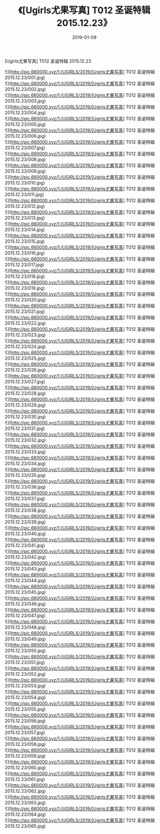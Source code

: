﻿---
layout: post
title:  《[Ugirls尤果写真] T012 圣诞特辑 2015.12.23》
date:   2019-01-09
img: http://pic.660000.xyz/1:/UGIRLS/2019/[Ugirls尤果写真] T012 圣诞特辑 2015.12.23/000.jpg
categories: [美女, 清纯, 唯美]
---

[Ugirls尤果写真] T012 圣诞特辑 2015.12.23

 ![](http://pic.660000.xyz/1:/UGIRLS/2019/[Ugirls尤果写真] T012 圣诞特辑 2015.12.23/001.jpg) <br>![](http://pic.660000.xyz/1:/UGIRLS/2019/[Ugirls尤果写真] T012 圣诞特辑 2015.12.23/002.jpg) <br>![](http://pic.660000.xyz/1:/UGIRLS/2019/[Ugirls尤果写真] T012 圣诞特辑 2015.12.23/003.jpg) <br>![](http://pic.660000.xyz/1:/UGIRLS/2019/[Ugirls尤果写真] T012 圣诞特辑 2015.12.23/004.jpg) <br>![](http://pic.660000.xyz/1:/UGIRLS/2019/[Ugirls尤果写真] T012 圣诞特辑 2015.12.23/005.jpg) <br>![](http://pic.660000.xyz/1:/UGIRLS/2019/[Ugirls尤果写真] T012 圣诞特辑 2015.12.23/006.jpg) <br>![](http://pic.660000.xyz/1:/UGIRLS/2019/[Ugirls尤果写真] T012 圣诞特辑 2015.12.23/007.jpg) <br>![](http://pic.660000.xyz/1:/UGIRLS/2019/[Ugirls尤果写真] T012 圣诞特辑 2015.12.23/008.jpg) <br>![](http://pic.660000.xyz/1:/UGIRLS/2019/[Ugirls尤果写真] T012 圣诞特辑 2015.12.23/009.jpg) <br>![](http://pic.660000.xyz/1:/UGIRLS/2019/[Ugirls尤果写真] T012 圣诞特辑 2015.12.23/010.jpg) <br>![](http://pic.660000.xyz/1:/UGIRLS/2019/[Ugirls尤果写真] T012 圣诞特辑 2015.12.23/011.jpg) <br>![](http://pic.660000.xyz/1:/UGIRLS/2019/[Ugirls尤果写真] T012 圣诞特辑 2015.12.23/012.jpg) <br>![](http://pic.660000.xyz/1:/UGIRLS/2019/[Ugirls尤果写真] T012 圣诞特辑 2015.12.23/013.jpg) <br>![](http://pic.660000.xyz/1:/UGIRLS/2019/[Ugirls尤果写真] T012 圣诞特辑 2015.12.23/014.jpg) <br>![](http://pic.660000.xyz/1:/UGIRLS/2019/[Ugirls尤果写真] T012 圣诞特辑 2015.12.23/015.jpg) <br>![](http://pic.660000.xyz/1:/UGIRLS/2019/[Ugirls尤果写真] T012 圣诞特辑 2015.12.23/016.jpg) <br>![](http://pic.660000.xyz/1:/UGIRLS/2019/[Ugirls尤果写真] T012 圣诞特辑 2015.12.23/017.jpg) <br>![](http://pic.660000.xyz/1:/UGIRLS/2019/[Ugirls尤果写真] T012 圣诞特辑 2015.12.23/018.jpg) <br>![](http://pic.660000.xyz/1:/UGIRLS/2019/[Ugirls尤果写真] T012 圣诞特辑 2015.12.23/019.jpg) <br>![](http://pic.660000.xyz/1:/UGIRLS/2019/[Ugirls尤果写真] T012 圣诞特辑 2015.12.23/020.jpg) <br>![](http://pic.660000.xyz/1:/UGIRLS/2019/[Ugirls尤果写真] T012 圣诞特辑 2015.12.23/021.jpg) <br>![](http://pic.660000.xyz/1:/UGIRLS/2019/[Ugirls尤果写真] T012 圣诞特辑 2015.12.23/022.jpg) <br>![](http://pic.660000.xyz/1:/UGIRLS/2019/[Ugirls尤果写真] T012 圣诞特辑 2015.12.23/023.jpg) <br>![](http://pic.660000.xyz/1:/UGIRLS/2019/[Ugirls尤果写真] T012 圣诞特辑 2015.12.23/024.jpg) <br>![](http://pic.660000.xyz/1:/UGIRLS/2019/[Ugirls尤果写真] T012 圣诞特辑 2015.12.23/025.jpg) <br>![](http://pic.660000.xyz/1:/UGIRLS/2019/[Ugirls尤果写真] T012 圣诞特辑 2015.12.23/026.jpg) <br>![](http://pic.660000.xyz/1:/UGIRLS/2019/[Ugirls尤果写真] T012 圣诞特辑 2015.12.23/027.jpg) <br>![](http://pic.660000.xyz/1:/UGIRLS/2019/[Ugirls尤果写真] T012 圣诞特辑 2015.12.23/028.jpg) <br>![](http://pic.660000.xyz/1:/UGIRLS/2019/[Ugirls尤果写真] T012 圣诞特辑 2015.12.23/029.jpg) <br>![](http://pic.660000.xyz/1:/UGIRLS/2019/[Ugirls尤果写真] T012 圣诞特辑 2015.12.23/030.jpg) <br>![](http://pic.660000.xyz/1:/UGIRLS/2019/[Ugirls尤果写真] T012 圣诞特辑 2015.12.23/031.jpg) <br>![](http://pic.660000.xyz/1:/UGIRLS/2019/[Ugirls尤果写真] T012 圣诞特辑 2015.12.23/032.jpg) <br>![](http://pic.660000.xyz/1:/UGIRLS/2019/[Ugirls尤果写真] T012 圣诞特辑 2015.12.23/033.jpg) <br>![](http://pic.660000.xyz/1:/UGIRLS/2019/[Ugirls尤果写真] T012 圣诞特辑 2015.12.23/034.jpg) <br>![](http://pic.660000.xyz/1:/UGIRLS/2019/[Ugirls尤果写真] T012 圣诞特辑 2015.12.23/035.jpg) <br>![](http://pic.660000.xyz/1:/UGIRLS/2019/[Ugirls尤果写真] T012 圣诞特辑 2015.12.23/036.jpg) <br>![](http://pic.660000.xyz/1:/UGIRLS/2019/[Ugirls尤果写真] T012 圣诞特辑 2015.12.23/037.jpg) <br>![](http://pic.660000.xyz/1:/UGIRLS/2019/[Ugirls尤果写真] T012 圣诞特辑 2015.12.23/038.jpg) <br>![](http://pic.660000.xyz/1:/UGIRLS/2019/[Ugirls尤果写真] T012 圣诞特辑 2015.12.23/039.jpg) <br>![](http://pic.660000.xyz/1:/UGIRLS/2019/[Ugirls尤果写真] T012 圣诞特辑 2015.12.23/040.jpg) <br>![](http://pic.660000.xyz/1:/UGIRLS/2019/[Ugirls尤果写真] T012 圣诞特辑 2015.12.23/041.jpg) <br>![](http://pic.660000.xyz/1:/UGIRLS/2019/[Ugirls尤果写真] T012 圣诞特辑 2015.12.23/042.jpg) <br>![](http://pic.660000.xyz/1:/UGIRLS/2019/[Ugirls尤果写真] T012 圣诞特辑 2015.12.23/043.jpg) <br>![](http://pic.660000.xyz/1:/UGIRLS/2019/[Ugirls尤果写真] T012 圣诞特辑 2015.12.23/044.jpg) <br>![](http://pic.660000.xyz/1:/UGIRLS/2019/[Ugirls尤果写真] T012 圣诞特辑 2015.12.23/045.jpg) <br>![](http://pic.660000.xyz/1:/UGIRLS/2019/[Ugirls尤果写真] T012 圣诞特辑 2015.12.23/046.jpg) <br>![](http://pic.660000.xyz/1:/UGIRLS/2019/[Ugirls尤果写真] T012 圣诞特辑 2015.12.23/047.jpg) <br>![](http://pic.660000.xyz/1:/UGIRLS/2019/[Ugirls尤果写真] T012 圣诞特辑 2015.12.23/048.jpg) <br>![](http://pic.660000.xyz/1:/UGIRLS/2019/[Ugirls尤果写真] T012 圣诞特辑 2015.12.23/049.jpg) <br>![](http://pic.660000.xyz/1:/UGIRLS/2019/[Ugirls尤果写真] T012 圣诞特辑 2015.12.23/050.jpg) <br>![](http://pic.660000.xyz/1:/UGIRLS/2019/[Ugirls尤果写真] T012 圣诞特辑 2015.12.23/051.jpg) <br>![](http://pic.660000.xyz/1:/UGIRLS/2019/[Ugirls尤果写真] T012 圣诞特辑 2015.12.23/052.jpg) <br>![](http://pic.660000.xyz/1:/UGIRLS/2019/[Ugirls尤果写真] T012 圣诞特辑 2015.12.23/053.jpg) <br>![](http://pic.660000.xyz/1:/UGIRLS/2019/[Ugirls尤果写真] T012 圣诞特辑 2015.12.23/054.jpg) <br>![](http://pic.660000.xyz/1:/UGIRLS/2019/[Ugirls尤果写真] T012 圣诞特辑 2015.12.23/055.jpg) <br>![](http://pic.660000.xyz/1:/UGIRLS/2019/[Ugirls尤果写真] T012 圣诞特辑 2015.12.23/056.jpg) <br>![](http://pic.660000.xyz/1:/UGIRLS/2019/[Ugirls尤果写真] T012 圣诞特辑 2015.12.23/057.jpg) <br>![](http://pic.660000.xyz/1:/UGIRLS/2019/[Ugirls尤果写真] T012 圣诞特辑 2015.12.23/058.jpg) <br>![](http://pic.660000.xyz/1:/UGIRLS/2019/[Ugirls尤果写真] T012 圣诞特辑 2015.12.23/059.jpg) <br>![](http://pic.660000.xyz/1:/UGIRLS/2019/[Ugirls尤果写真] T012 圣诞特辑 2015.12.23/060.jpg) <br>![](http://pic.660000.xyz/1:/UGIRLS/2019/[Ugirls尤果写真] T012 圣诞特辑 2015.12.23/061.jpg) <br>![](http://pic.660000.xyz/1:/UGIRLS/2019/[Ugirls尤果写真] T012 圣诞特辑 2015.12.23/062.jpg) <br>![](http://pic.660000.xyz/1:/UGIRLS/2019/[Ugirls尤果写真] T012 圣诞特辑 2015.12.23/063.jpg) <br>![](http://pic.660000.xyz/1:/UGIRLS/2019/[Ugirls尤果写真] T012 圣诞特辑 2015.12.23/064.jpg) <br>![](http://pic.660000.xyz/1:/UGIRLS/2019/[Ugirls尤果写真] T012 圣诞特辑 2015.12.23/065.jpg) <br>